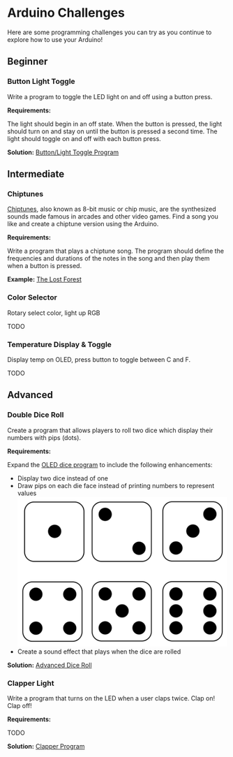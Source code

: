 # Arduino Challenges

Here are some programming challenges you can try as you continue to explore how to use your Arduino!

## Beginner

### Button Light Toggle

Write a program to toggle the LED light on and off using a button press.

**Requirements:**

The light should begin in an off state. When the button is pressed, the light should turn on and stay on until the button is pressed a second time. The light should toggle on and off with each button press.

**Solution:** [Button/Light Toggle Program](/programs/Button_Sketch_2.ino)

## Intermediate

### Chiptunes

[Chiptunes](https://en.wikipedia.org/wiki/Chiptune), also known as 8-bit music or chip music, are the synthesized sounds made famous in arcades and other video games. Find a song you like and create a chiptune version using the Arduino.

**Requirements:**

Write a program that plays a chiptune song. The program should define the frequencies and durations of the notes in the song and then play them when a button is pressed.

**Example:** [The Lost Forest](/programs/Buzzer_Sketch_2.ino)

### Color Selector

Rotary select color, light up RGB

TODO

### Temperature Display & Toggle

Display temp on OLED, press button to toggle between C and F.

TODO

## Advanced

### Double Dice Roll

Create a program that allows players to roll two dice which display their numbers with pips (dots).

**Requirements:**

Expand the [OLED dice program](programs/OLED_Dice_Sketch.ino) to include the following enhancements:

- Display two dice instead of one
- Draw pips on each die face instead of printing numbers to represent values
  ![Dice pips](assets/dice-pips.png)
- Create a sound effect that plays when the dice are rolled

**Solution:** [Advanced Dice Roll](/programs/OLED_Dice_Sketch_2.ino)

### Clapper Light

Write a program that turns on the LED when a user claps twice. Clap on! Clap off!

**Requirements:**

TODO

**Solution:** [Clapper Program](/programs/Clapper_Sketch.ino)

